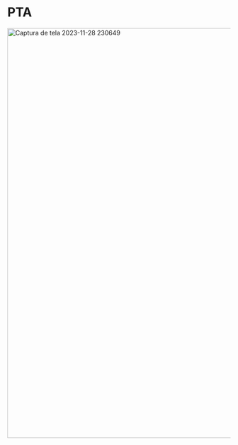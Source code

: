 # PTA
<img width="927" alt="Captura de tela 2023-11-28 230649" src="https://github.com/mms-11/PTA/assets/140762703/95456212-8d45-4ff5-8ab2-02c4999a4b0f">
